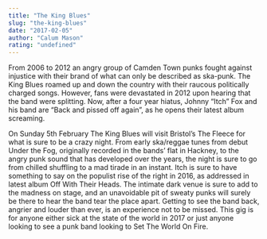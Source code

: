 ```yaml
---
title: "The King Blues"
slug: "the-king-blues"
date: "2017-02-05"
author: "Calum Mason"
rating: "undefined"
---
```


From 2006 to 2012 an angry group of Camden Town punks fought against injustice with their brand of what can only be described as ska-punk. The King Blues roamed up and down the country with their raucous politically charged songs. However, fans were devastated in 2012 upon hearing that the band were splitting. Now, after a four year hiatus, Johnny “Itch” Fox and his band are “Back and pissed off again”, as he opens their latest album screaming.

On Sunday 5th February The King Blues will visit Bristol’s The Fleece for what is sure to be a crazy night. From early ska/reggae tunes from debut Under the Fog, originally recorded in the bands’ flat in Hackney, to the angry punk sound that has developed over the years, the night is sure to go from chilled shuffling to a mad tirade in an instant. Itch is sure to have something to say on the populist rise of the right in 2016, as addressed in latest album Off With Their Heads. The intimate dark venue is sure to add to the madness on stage, and an unavoidable pit of sweaty punks will surely be there to hear the band tear the place apart. Getting to see the band back, angrier and louder than ever, is an experience not to be missed. This gig is for anyone either sick at the state of the world in 2017 or just anyone looking to see a punk band looking to Set The World On Fire.
